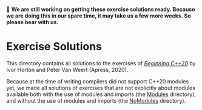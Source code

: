 :construction: **We are still working on getting these exercise solutions ready. Because we are doing this in our spare time, it may take us a few more weeks. So please bear with us.**

# Exercise Solutions

This directory contains all solutions to the exercises of
[*Beginning C++20*](https://www.apress.com/9781484258835) by Ivor Horton and Peter Van Weert (Apress, 2020).

Because at the time of writing compilers did not support C++20 modules yet, 
we made all solutions of exercises that are not explicitly about modules 
available both with the use of modules and imports (the [Modules](Modules) directory),
and without the use of modules and imports (the [NoModules](NoModules) directory).
